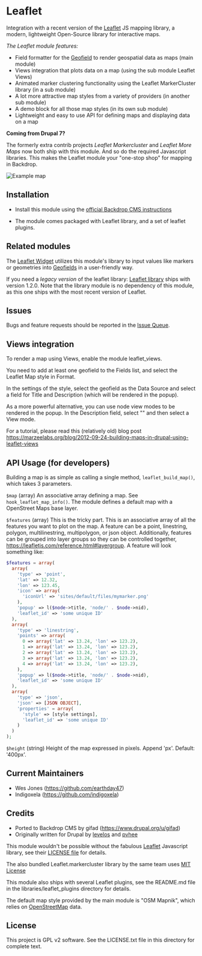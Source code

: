 # Leaflet

Integration with a recent version of the [Leaflet](https://leafletjs.com/) JS
 mapping library, a modern, lightweight Open-Source library for interactive
 maps.

*The Leaflet module features:*

- Field formatter for the [Geofield](https://backdropcms.org/project/geofield)
  to render geospatial data as maps (main module)
- Views integration that plots data on a map (using the sub module Leaflet Views)
- Animated marker clustering functionality using the Leaflet MarkerCluster library
  (in a sub module)
- A lot more attractive map styles from a variety of providers (in another sub module)
- A demo block for all those map styles (in its own sub module)
- Lightweight and easy to use API for defining maps and displaying data on a map

**Coming from Drupal 7?**

The formerly extra contrib projects *Leaflet Markercluster* and *Leaflet More
Maps* now both ship with this module. And so do the required Javascript
libraries. This makes the Leaflet module your "one-stop shop" for mapping in
Backdrop.

![Example map](https://raw.githubusercontent.com/backdrop-contrib/leaflet/1.x-1.x/screenshots/map.webp)

## Installation

- Install this module using the
  [official Backdrop CMS instructions](https://docs.backdropcms.org/documentation/extend-with-modules)

- The module comes packaged with Leaflet library, and a set of leaflet plugins.

## Related modules

The [Leaflet Widget](https://backdropcms.org/project/leaflet_widget)
 utilizes this module's library to input values like markers or
 geometries into [Geofields](https://backdropcms.org/project/geofield) in a
 user-friendly way.

If you need a *legacy version* of the leaflet library:
 [Leaflet library](https://backdropcms.org/project/leaflet_lib) ships with
 version 1.2.0. Note that the library module is no dependency of this
 module, as this one ships with the most recent version of Leaflet.

## Issues

Bugs and feature requests should be reported in the
[Issue Queue](https://github.com/backdrop-contrib/leaflet/issues).


## Views integration

To render a map using Views, enable the module leaflet_views.

You need to add at least one geofield to the Fields list, and select the
Leaflet Map style in Format.

In the settings of the style, select the geofield as the Data Source and
select a field for Title and Description (which will be rendered in the popup).

As a more powerful alternative, you can use node view modes to be rendered in
the popup. In the Description field, select "<entire node>" and then select a View mode.

For a tutorial, please read this (relatively old) blog post
https://marzeelabs.org/blog/2012-09-24-building-maps-in-drupal-using-leaflet-views


## API Usage (for developers)

Building a map is as simple as calling a single method, `leaflet_build_map()`,
which takes 3 parameters.

`$map` (array)
An associative array defining a map. See `hook_leaflet_map_info()`. The module
defines a default map with a OpenStreet Maps base layer.

`$features` (array)
This is the tricky part. This is an associative array of all the features you
want to plot on the map. A feature can be a point, linestring, polygon,
multilinestring, multipolygon, or json object. Additionally, features can be
grouped into layer groups so they can be controlled together,
https://leafletjs.com/reference.html#layergroup. A feature will look
something like:

```php
$features = array(
  array(
    'type' => 'point',
    'lat' => 12.32,
    'lon' => 123.45,
    'icon' => array(
      'iconUrl' => 'sites/default/files/mymarker.png'
    ),
    'popup' => l($node->title, 'node/' . $node->nid),
    'leaflet_id' => 'some unique ID'
  ),
  array(
    'type' => 'linestring',
    'points' => array(
      0 => array('lat' => 13.24, 'lon' => 123.2),
      1 => array('lat' => 13.24, 'lon' => 123.2),
      2 => array('lat' => 13.24, 'lon' => 123.2),
      3 => array('lat' => 13.24, 'lon' => 123.2),
      4 => array('lat' => 13.24, 'lon' => 123.2),
    ),
    'popup' => l($node->title, 'node/' . $node->nid),
    'leaflet_id' => 'some unique ID'
  ),
  array(
    'type' => 'json',
    'json' => [JSON OBJECT],
    'properties' = array(
      'style' => [style settings],
      'leaflet_id' => 'some unique ID'
    )
  )
);
```

`$height` (string)
Height of the map expressed in pixels. Append 'px'. Default: '400px'.

## Current Maintainers

- Wes Jones (https://github.com/earthday47)
- Indigoxela (https://github.com/indigoxela)

## Credits

- Ported to Backdrop CMS by gifad (https://www.drupal.org/u/gifad)
- Originally written for Drupal by [levelos](http://drupal.org/user/54135) and 
  [pvhee](http://drupal.org/user/108811)

This module wouldn't be possible without the fabulous [Leaflet](https://leafletjs.com/)
Javascript library, see their [LICENSE file](https://github.com/Leaflet/Leaflet/blob/master/LICENSE)
for details.

The also bundled Leaflet.markercluster library by the same team uses
[MIT License](https://github.com/Leaflet/Leaflet.markercluster/blob/master/MIT-LICENCE.txt)

This module also ships with several Leaflet plugins, see the README.md file in
the libraries/leaflet_plugins directory for details.

The default map style provided by the main module is "OSM Mapnik", which
relies on [OpenStreetMap](https://www.openstreetmap.org/copyright) data.


## License

This project is GPL v2 software. See the LICENSE.txt file in this directory for complete text.

